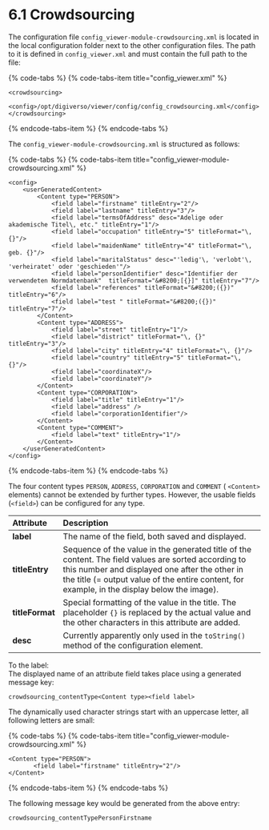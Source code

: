 # 6.1 Crowdsourcing

The configuration file `config_viewer-module-crowdsourcing.xml` is located in the local configuration folder next to the other configuration files. The path to it is defined in `config_viewer.xml` and must contain the full path to the file:

{% code-tabs %}
{% code-tabs-item title="config\_viewer.xml" %}
```markup
<crowdsourcing>
     <config>/opt/digiverso/viewer/config/config_crowdsourcing.xml</config>
</crowdsourcing>
```
{% endcode-tabs-item %}
{% endcode-tabs %}

The `config_viewer-module-crowdsourcing.xml` is structured as follows:

{% code-tabs %}
{% code-tabs-item title="config\_viewer-module-crowdsourcing.xml" %}
```markup
<config>
    <userGeneratedContent>
        <Content type="PERSON">
            <field label="firstname" titleEntry="2"/>
            <field label="lastname" titleEntry="3"/>
            <field label="termsOfAddress" desc="Adelige oder akademische Titel\, etc." titleEntry="1"/>
            <field label="occupation" titleEntry="5" titleFormat="\, {}"/>
            <field label="maidenName" titleEntry="4" titleFormat="\, geb. {}"/>
            <field label="maritalStatus" desc="'ledig'\, 'verlobt'\, 'verheiratet' oder 'geschieden'"/>
            <field label="personIdentifier" desc="Identifier der verwendeten Normdatenbank"  titleFormat="&#8200;[{}]" titleEntry="7"/>
            <field label="references" titleFormat="&#8200;({})" titleEntry="6"/>
            <field label="test " titleFormat="&#8200;({})" titleEntry="7"/>
        </Content>
        <Content type="ADDRESS">
            <field label="street" titleEntry="1"/>
            <field label="district" titleFormat="\, {}" titleEntry="3"/>
            <field label="city" titleEntry="4" titleFormat="\, {}"/>
            <field label="country" titleEntry="5" titleFormat="\, {}"/>
            <field label="coordinateX"/>
            <field label="coordinateY"/>
        </Content>
        <Content type="CORPORATION">
            <field label="title" titleEntry="1"/>
            <field label="address" />
            <field label="corporationIdentifier"/>
        </Content>
        <Content type="COMMENT">
            <field label="text" titleEntry="1"/>
        </Content>
    </userGeneratedContent>
</config>
```
{% endcode-tabs-item %}
{% endcode-tabs %}

The four content types `PERSON`, `ADDRESS`, `CORPORATION` and `COMMENT` \( `<Content>` elements\) cannot be extended by further types. However, the usable fields \(`<field>`\) can be configured for any type.

| **Attribute** | Description |
| :--- | :--- |
| **label** | The name of the field, both saved and displayed. |
| **titleEntry** | Sequence of the value in the generated title of the content. The field values are sorted according to this number and displayed one after the other in the title \(= output value of the entire content, for example, in the display below the image\). |
| **titleFormat** | Special formatting of the value in the title. The placeholder `{}` is replaced by the actual value and the other characters in this attribute are added. |
| **desc** | Currently apparently only used in the `toString()` method of the configuration element. |

To the label:  
The displayed name of an attribute field takes place using a generated message key:

```text
crowdsourcing_contentType<Content type><field label>
```

The dynamically used character strings start with an uppercase letter, all following letters are small:

{% code-tabs %}
{% code-tabs-item title="config\_viewer-module-crowdsourcing.xml" %}
```markup
<Content type="PERSON">
       <field label="firstname" titleEntry="2"/>
</Content>
```
{% endcode-tabs-item %}
{% endcode-tabs %}

The following message key would be generated from the above entry:

```text
crowdsourcing_contentTypePersonFirstname
```

